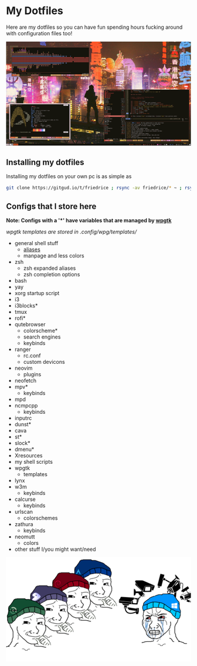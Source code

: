 # My Dotfiles
Here are my dotfiles so you can have fun spending hours fucking around with configuration files too!

![Rice](rice.png "rice")

## Installing my dotfiles
Installing my dotfiles on your own pc is as simple as

```sh
git clone https://gitgud.io/t/friedrice ; rsync -av friedrice/* ~ ; rsync -av friedrice/.* ~ ; rm -rf friedrice
```

## Configs that I store here
**Note: Configs with a '*' have variables that are managed by [wpgtk](https://github.com/deviantfero/wpgtk)**

*wpgtk templates are stored in .config/wpg/templates/*

* general shell stuff
  - [aliases](.shal)
  - manpage and less colors
* zsh
  - zsh expanded aliases
  - zsh completion options
* bash
* yay
* xorg startup script
* i3
* i3blocks*
* tmux
* rofi*
* qutebrowser
  - colorscheme*
  - search engines
  - keybinds
* ranger
  - rc.conf
  - custom devicons
* neovim
  - plugins
* neofetch
* mpv*
  - keybinds
* mpd
* ncmpcpp
  - keybinds
* inputrc
* dunst*
* cava
* st*
* slock*
* dmenu*
* Xresources
* my shell scripts
* wpgtk
  - templates
* lynx
* w3m
  - keybinds
* calcurse
  - keybinds
* urlscan
  - colorschemes
* zathura
  - keybinds
* neomutt
  - colors
* other stuff I/you might want/need

![winblows](windows_and_cameras.png "winblows")
